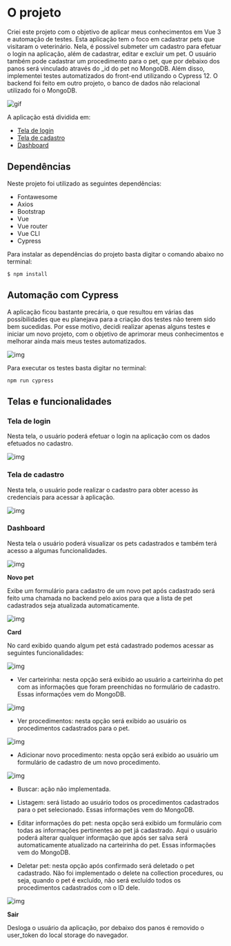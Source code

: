 # O projeto

Criei este projeto com o objetivo de aplicar meus conhecimentos em Vue 3 e automação de testes. Esta aplicação tem o foco em cadastrar pets que visitaram o veterinário. Nela, é possível submeter um cadastro para efetuar o login na aplicação, além de cadastrar, editar e excluir um pet. O usuário também pode cadastrar um procedimento para o pet, que por debaixo dos panos será vinculado através do _id do pet no MongoDB. Além disso, implementei testes automatizados do front-end utilizando o Cypress 12. O backend foi feito em outro projeto, o banco de dados não relacional utilizado foi o MongoDB.

![gif](./src/img/exibindo_aplicacao_finalizada.gif "Exibindo aplicação finalizada")

A aplicação está dividida em:

- [Tela de login](#tela-de-login)
- [Tela de cadastro](#tela-de-cadastro)
- [Dashboard](#dashboard)

## Dependências

Neste projeto foi utilizado as seguintes dependências:

- Fontawesome
- Axios
- Bootstrap
- Vue
- Vue router
- Vue CLI
- Cypress

Para instalar as dependências do projeto basta digitar o comando abaixo no terminal:

`$ npm install`

## Automação com Cypress

A aplicação ficou bastante precária, o que resultou em várias das possibilidades que eu planejava para a criação dos testes não terem sido bem sucedidas. Por esse motivo, decidi realizar apenas alguns testes e iniciar um novo projeto, com o objetivo de aprimorar meus conhecimentos e melhorar ainda mais meus testes automatizados.

![img](./src/img/automacao_front.png "Exibindo automação do front com o Cypress")

Para executar os testes basta digitar no terminal:

`npm run cypress`

## Telas e funcionalidades

### Tela de login

Nesta tela, o usuário poderá efetuar o login na aplicação com os dados efetuados no cadastro.

![img](./src/img/tela_login.png "Exibindo tela de login")

### Tela de cadastro

Nesta tela, o usuário pode realizar o cadastro para obter acesso às credenciais para acessar à aplicação.

![img](./src/img/formulario_cadastro.png "Exibindo o formulário de cadastro")

### Dashboard

Nesta tela o usuário poderá visualizar os pets cadastrados e também terá acesso a algumas funcionalidades.

![img](./src/img/dashboard.png "Exibindo dashboard")

**Novo pet**

Exibe um formulário para cadastro de um novo pet após cadastrado será feito uma chamada no backend pelo axios para que a lista de pet cadastrados seja atualizada automaticamente.

![img](./src/img/formulario_cadastro_pet.png "Exibindo formulário de cadastro do pet")

**Card**

No card exibido quando algum pet está cadastrado podemos acessar as seguintes funcionalidades:

![img](./src/img/card_pet.png "Exibindo card do pet")

- Ver carteirinha: nesta opção será exibido ao usuário a carteirinha do pet com as informações que foram preenchidas no formulário de cadastro. Essas informações vem do MongoDB.

![img](./src/img/carteirinha_pet.png "Exibindo a carteirinha do pet")

- Ver procedimentos: nesta opção será exibido ao usuário os procedimentos cadastrados para o pet. 

![img](./src/img/procedimentos_pet.png "Exibindo procedimentos do pet")

- Adicionar novo procedimento: nesta opção será exibido ao usuário um formulário de cadastro de um novo procedimento.

![img](./src/img/modal_novo_procedimento.png "Exibindo modal novo procedimento")

- Buscar: ação não implementada.

- Listagem: será listado ao usuário todos os procedimentos cadastrados para o pet selecionado. Essas informações vem do MongoDB.

- Editar informações do pet: nesta opção será exibido um formulário com todas as informações pertinentes ao pet já cadastrado. Aqui o usuário poderá alterar qualquer informação que após ser salva será automaticamente atualizado na carteirinha do pet. Essas informações vem do MongoDB.

- Deletar pet: nesta opção após confirmado será deletado o pet cadastrado. Não foi implementado o delete na collection procedures, ou seja, quando o pet é excluído, não será excluído todos os procedimentos cadastrados com o ID dele. 

![img](./src/img/modal_remover_pet.png "Exibindo modal remover pet")

**Sair**

Desloga o usuário da aplicação, por debaixo dos panos é removido o user_token do local storage do navegador.
